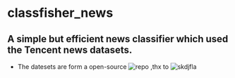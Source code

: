 # classfisher_news
A simple but efficient news classifier which used the Tencent news datasets.
----
* The datesets are form a open-source ![repo](https://github.com/skdjfla/toutiao-text-classfication-dataset) ,thx to ![skdjfla](https://github.com/skdjfla)
